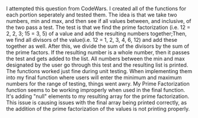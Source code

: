 I attempted this question from CodeWars. I created all of the functions for each portion seperately and tested them.
The idea is that we take two numbers, min and max, and then see if all values between, and inclusive, of the two pass a test.
The test is that we find the prime factorization (i.e. 12 = 2, 2, 3; 15 = 3, 5) of a value and add the resulting numbers together;Then, we find all divisors 
of the value(i.e. 12 = 1, 2, 3, 4, 6, 12) and add these together as well. After this, we divide the sum of the divisors by the sum of the prime factors.
If the resulting number is a whole number, then it passes the test and gets added to the list. 
All numbers between the min and max designated by the user go through this test and the resulting list is printed.
The functions worked just fine during unit testing. When implementing them into my final function where users will enter the minimum and maximum numbers
for the range of testing, things went awry. My Prime Factorization function seems to be working improperly when used in the final function. 
It's adding "null" elements to my resulting array for the prime factorization.
This issue is causing issues with the final array being printed correctly, as the addition of the prime factorization of the values is not printing properly.
